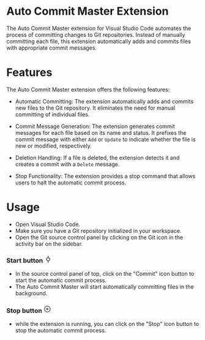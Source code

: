 # Auto Commit Master Extension

The Auto Commit Master extension for Visual Studio Code automates the process of committing changes to Git repositories. Instead of manually committing each file, this extension automatically adds and commits files with appropriate commit messages.

# Features

The Auto Commit Master extension offers the following features:

-  Automatic Committing: The extension automatically adds and commits new files to the Git repository. It eliminates the need for manual committing of individual files.

-  Commit Message Generation: The extension generates commit messages for each file based on its name and status. It prefixes the commit message with either `Add` or `Update` to indicate whether the file is new or modified, respectively.

-  Deletion Handling: If a file is deleted, the extension detects it and creates a commit with a `Delete` message.

-  Stop Functionality: The extension provides a stop command that allows users to halt the automatic commit process.

# Usage

-  Open Visual Studio Code.
-  Make sure you have a Git repository initialized in your workspace.
-  Open the Git source control panel by clicking on the Git icon in the activity bar on the sidebar.

### Start button <img src="images/png/start.png" alt="SVG Image" width="20" height="18">

-  In the source control panel of top, click on the "Commit" icon button to start the automatic commit process.
-  The Auto Commit Master will start automatically committing files in the background.

### Stop button <img src="images/png/stop.png" alt="SVG Image" width="20" height="20">

-  while the extension is running, you can click on the "Stop" icon button to stop the automatic commit process.
